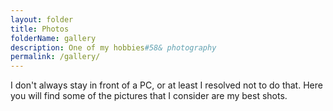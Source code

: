 ```yaml
---
layout: folder
title: Photos
folderName: gallery
description: One of my hobbies#58& photography
permalink: /gallery/
---
```


I don't always stay in front of a PC, or at least I resolved not to do that. Here you will find some of the pictures that I consider are my best shots.